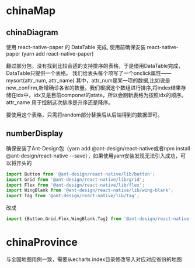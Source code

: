# chinaMap


## chinaDiagram
使用 react-native-paper 的 DataTable 完成, 使用前确保安装 react-native-paper (yarn add react-native-paper)

翻过部分包，没有找到比较合适的支持排序的表格，于是借用DataTable完成，DataTable只提供一个表格。
我们给表头每个项写了一个onclick属性——mysort(attr_num, attr_name)
其中，attr_num是某一项的数据,比如说是new_confirm,新增确诊各省的数量。我们根据这个数组进行排序,将index结果存储在idx中，idx又是目前componet的state，所以会刷新表格为按照idx的顺序。
attr_name 用于控制这次排序是升序还是降序。

要使用这个表格，只需将random部分替换后从后端得到的数据即可。






## numberDisplay
确保安装了Ant-Design包（yarn add  @ant-design/react-native或者npm install @ant-design/react-native --save），如果使用yarn安装发现无法引入成功，可以将开头的

```javascript
import Button from '@ant-design/react-native/lib/button';
import Grid from '@ant-design/react-native/lib/grid';
import Flex from '@ant-design/react-native/lib/flex';
import WingBlank from '@ant-design/react-native/lib/wing-blank';
import Tag from '@ant-design/react-native/lib/tag';
```

改成

```javascript
import {Button,Grid,Flex,WingBlank,Tag} from '@ant-design/react-native';
```

# chinaProvince
与全国地图用例一致，需要从echarts index目录修改导入对应对应省份的地图

